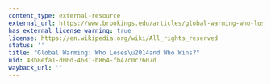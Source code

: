 ```yaml
---
content_type: external-resource
external_url: https://www.brookings.edu/articles/global-warming-who-loses-and-who-wins/
has_external_license_warning: true
license: https://en.wikipedia.org/wiki/All_rights_reserved
status: ''
title: "Global Warming: Who Loses\u2014and Who Wins?"
uid: 48b8efa1-d00d-4681-b864-fb47c0c7607d
wayback_url: ''
---
```

